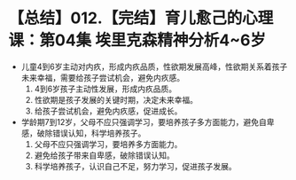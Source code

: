 # 【总结】012.【完结】育儿愈己的心理课：第04集 埃里克森精神分析4~6岁

-   儿童4到6岁主动对内疚，形成内疚品质，性欲期发展高峰，性欲期关系着孩子未来幸福，需要给孩子尝试机会，避免内疚感。
    1.  4到6岁孩子主动性发展，形成内疚品质。
    2.  性欲期是孩子发展的关键时期，决定未来幸福。
    3.  给孩子尝试机会，避免内疚感，促进成长。
-   学龄期7到12岁，父母不应只强调学习，要培养孩子多方面能力，避免自卑感，破除错误认知，科学培养孩子。
    1.  父母不应只强调学习，要培养多方面能力。
    2.  避免给孩子带来自卑感，破除错误认知。
    3.  科学培养孩子，认识自己不足，努力学习，促进孩子发展。